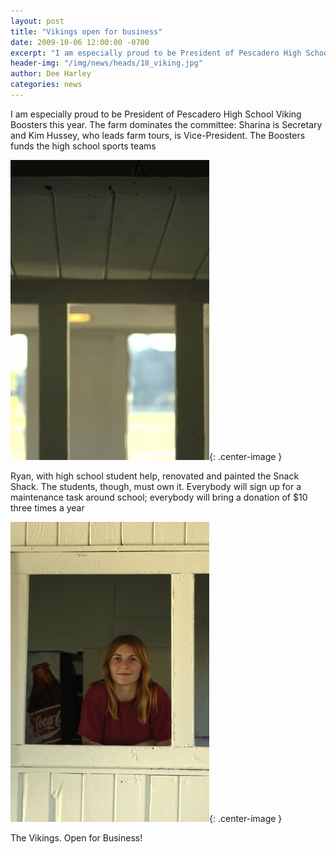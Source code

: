```yaml
---
layout: post
title: "Vikings open for business"
date: 2009-10-06 12:00:00 -0700
excerpt: "I am especially proud to be President of Pescadero High School Viking Boosters this year. The farm dominates ..."
header-img: "/img/news/heads/18_viking.jpg"
author: Dee Harley
categories: news
---
```

I am especially proud to be President of Pescadero High School Viking
Boosters this year. The farm dominates the committee: Sharina is
Secretary and Kim Hussey, who leads farm tours, is Vice-President. The
Boosters funds the high school sports teams

![image](/img/news/18_snackshack1.jpg){: .center-image }

Ryan, with high school student help, renovated and painted the Snack
Shack. The students, though, must own it. Everybody will sign up for a
maintenance task around school; everybody will bring a donation of $10
three times a year

![image](/img/news/18_chloesnackshack.jpg){: .center-image }

The Vikings. Open for Business!

